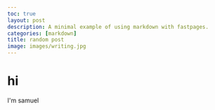 ```yaml
---
toc: true
layout: post
description: A minimal example of using markdown with fastpages.
categories: [markdown]
title: random post
image: images/writing.jpg
---
```

# hi 
I'm samuel
